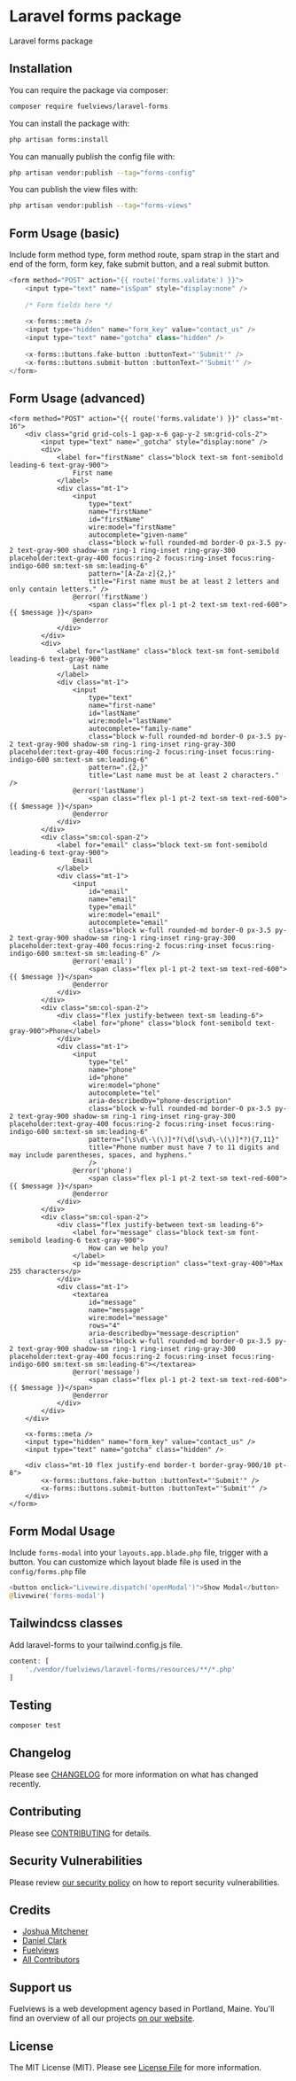 # Laravel forms package

Laravel forms package

## Installation

You can require the package via composer:

```bash
composer require fuelviews/laravel-forms
```

You can install the package with:

```bash
php artisan forms:install
```

You can manually publish the config file with:

```bash
php artisan vendor:publish --tag="forms-config"
```

You can publish the view files with:

```bash
php artisan vendor:publish --tag="forms-views"
```

## Form Usage (basic)

Include form method type, form method route, spam strap in the start and end of the form, form key, fake submit button, and a real submit button.

```php
<form method="POST" action="{{ route('forms.validate') }}">
    <input type="text" name="isSpam" style="display:none" />
    
    /* Form fields here */
    
    <x-forms::meta />
    <input type="hidden" name="form_key" value="contact_us" />
    <input type="text" name="gotcha" class="hidden" />
    
    <x-forms::buttons.fake-button :buttonText="'Submit'" />
    <x-forms::buttons.submit-button :buttonText="'Submit'" />
</form>
```

## Form Usage (advanced)

```bladehtml
<form method="POST" action="{{ route('forms.validate') }}" class="mt-16">
    <div class="grid grid-cols-1 gap-x-6 gap-y-2 sm:grid-cols-2">
        <input type="text" name="_gotcha" style="display:none" />
        <div>
            <label for="firstName" class="block text-sm font-semibold leading-6 text-gray-900">
                First name
            </label>
            <div class="mt-1">
                <input
                    type="text"
                    name="firstName"
                    id="firstName"
                    wire:model="firstName"
                    autocomplete="given-name"
                    class="block w-full rounded-md border-0 px-3.5 py-2 text-gray-900 shadow-sm ring-1 ring-inset ring-gray-300 placeholder:text-gray-400 focus:ring-2 focus:ring-inset focus:ring-indigo-600 sm:text-sm sm:leading-6"
                    pattern="[A-Za-z]{2,}"
                    title="First name must be at least 2 letters and only contain letters." />
                @error('firstName')
                    <span class="flex pl-1 pt-2 text-sm text-red-600">{{ $message }}</span>
                @enderror
            </div>
        </div>
        <div>
            <label for="lastName" class="block text-sm font-semibold leading-6 text-gray-900">
                Last name
            </label>
            <div class="mt-1">
                <input
                    type="text"
                    name="first-name"
                    id="lastName"
                    wire:model="lastName"
                    autocomplete="family-name"
                    class="block w-full rounded-md border-0 px-3.5 py-2 text-gray-900 shadow-sm ring-1 ring-inset ring-gray-300 placeholder:text-gray-400 focus:ring-2 focus:ring-inset focus:ring-indigo-600 sm:text-sm sm:leading-6"
                    pattern=".{2,}"
                    title="Last name must be at least 2 characters." />
                @error('lastName')
                    <span class="flex pl-1 pt-2 text-sm text-red-600">{{ $message }}</span>
                @enderror
            </div>
        </div>
        <div class="sm:col-span-2">
            <label for="email" class="block text-sm font-semibold leading-6 text-gray-900">
                Email
            </label>
            <div class="mt-1">
                <input
                    id="email"
                    name="email"
                    type="email"
                    wire:model="email"
                    autocomplete="email"
                    class="block w-full rounded-md border-0 px-3.5 py-2 text-gray-900 shadow-sm ring-1 ring-inset ring-gray-300 placeholder:text-gray-400 focus:ring-2 focus:ring-inset focus:ring-indigo-600 sm:text-sm sm:leading-6" />
                @error('email')
                    <span class="flex pl-1 pt-2 text-sm text-red-600">{{ $message }}</span>
                @enderror
            </div>
        </div>
        <div class="sm:col-span-2">
            <div class="flex justify-between text-sm leading-6">
                <label for="phone" class="block font-semibold text-gray-900">Phone</label>
            </div>
            <div class="mt-1">
                <input
                    type="tel"
                    name="phone"
                    id="phone"
                    wire:model="phone"
                    autocomplete="tel"
                    aria-describedby="phone-description"
                    class="block w-full rounded-md border-0 px-3.5 py-2 text-gray-900 shadow-sm ring-1 ring-inset ring-gray-300 placeholder:text-gray-400 focus:ring-2 focus:ring-inset focus:ring-indigo-600 sm:text-sm sm:leading-6"
                    pattern="[\s\d\-\(\)]*?(\d[\s\d\-\(\)]*?){7,11}"
                    title="Phone number must have 7 to 11 digits and may include parentheses, spaces, and hyphens."
                    />
                @error('phone')
                    <span class="flex pl-1 pt-2 text-sm text-red-600">{{ $message }}</span>
                @enderror
            </div>
        </div>
        <div class="sm:col-span-2">
            <div class="flex justify-between text-sm leading-6">
                <label for="message" class="block text-sm font-semibold leading-6 text-gray-900">
                    How can we help you?
                </label>
                <p id="message-description" class="text-gray-400">Max 255 characters</p>
            </div>
            <div class="mt-1">
                <textarea
                    id="message"
                    name="message"
                    wire:model="message"
                    rows="4"
                    aria-describedby="message-description"
                    class="block w-full rounded-md border-0 px-3.5 py-2 text-gray-900 shadow-sm ring-1 ring-inset ring-gray-300 placeholder:text-gray-400 focus:ring-2 focus:ring-inset focus:ring-indigo-600 sm:text-sm sm:leading-6"></textarea>
                @error('message')
                    <span class="flex pl-1 pt-2 text-sm text-red-600">{{ $message }}</span>
                @enderror
            </div>
        </div>
    </div>

    <x-forms::meta />
    <input type="hidden" name="form_key" value="contact_us" />
    <input type="text" name="gotcha" class="hidden" />

    <div class="mt-10 flex justify-end border-t border-gray-900/10 pt-8">
        <x-forms::buttons.fake-button :buttonText="'Submit'" />
        <x-forms::buttons.submit-button :buttonText="'Submit'" />
    </div>
</form>
```

## Form Modal Usage

Include ```forms-modal``` into your ```layouts.app.blade.php``` file, trigger with a button.
You can customize which layout blade file is used in the ```config/forms.php``` file

```php
<button onclick="Livewire.dispatch('openModal')">Show Modal</button>
@livewire('forms-modal')
```

## Tailwindcss classes

Add laravel-forms to your tailwind.config.js file.

```javascript
content: [
    './vendor/fuelviews/laravel-forms/resources/**/*.php'
]
```

## Testing

```bash
composer test
```

## Changelog

Please see [CHANGELOG](CHANGELOG.md) for more information on what has changed recently.

## Contributing

Please see [CONTRIBUTING](CONTRIBUTING.md) for details.

## Security Vulnerabilities

Please review [our security policy](../../security/policy) on how to report security vulnerabilities.

## Credits

- [Joshua Mitchener](https://github.com/thejmitchener)
- [Daniel Clark](https://github.com/sweatybreeze)
- [Fuelviews](https://github.com/fuelviews)
- [All Contributors](../../contributors)

## Support us

Fuelviews is a web development agency based in Portland, Maine. You'll find an overview of all our projects [on our website](https://fuelviews.com).

## License

The MIT License (MIT). Please see [License File](LICENSE.md) for more information.
